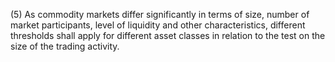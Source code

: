 (5) As commodity markets differ significantly in terms of size, number of market participants, level of liquidity and other characteristics, different thresholds shall apply for different asset classes in relation to the test on the size of the trading activity.